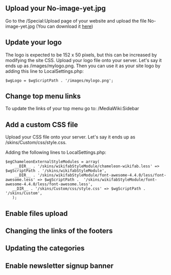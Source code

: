 ## Upload your No-image-yet.jpg

Go to the /Special:Upload page of your website and upload the file No-image-yet.jpg (You can download it <a href="http://files.wikifab.org/8/89/No-image-yet.jpg">here</a>)

## Update your logo

The logo is expected to be 152 x 50 pixels, but this can be increased by modifying the site CSS. Upload your logo file onto your server. Let's say it ends up as /images/mylogo.png. Then you can use it as your site logo by adding this line to LocalSettings.php:

	$wgLogo = $wgScriptPath . '/images/mylogo.png';

## Change top menu links

To update the links of your top menu go to: /MediaWiki:Sidebar

## Add a custom CSS file

Upload your CSS file onto your server. Let's say it ends up as /skins/Custom/css/style.css.

Adding the following lines to LocalSettings.php:

	$egChameleonExternalStyleModules = array(
		__DIR__ . '/skins/wikifabStyleModule/chameleon-wikifab.less' => $wgScriptPath . '/skins/wikifabStyleModule',
		__DIR__ . '/skins/wikifabStyleModule/font-awesome-4.4.0/less/font-awesome.less' => $wgScriptPath . 	'/skins/wikifabStyleModule/font-awesome-4.4.0/less/font-awesome.less',
 	   __DIR__ . '/skins/Custom/css/style.css' => $wgScriptPath . '/skins/Custom',
	   );


## Enable files upload

## Changing the links of the footers

## Updating the categories

## Enable newsletter signup banner
